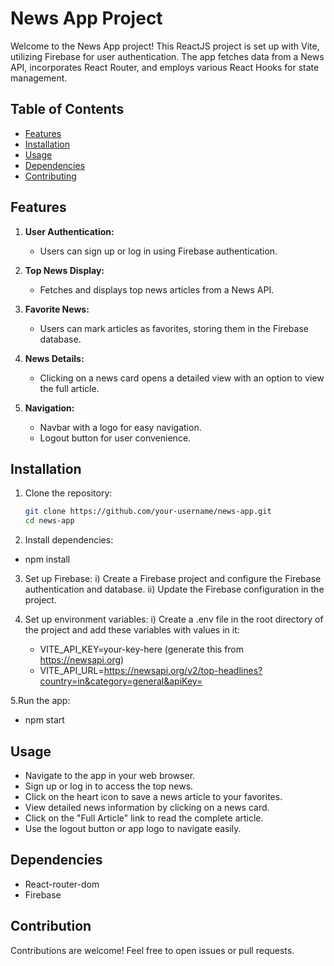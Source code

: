 # News App Project

Welcome to the News App project! This ReactJS project is set up with Vite, utilizing Firebase for user authentication. The app fetches data from a News API, incorporates React Router, and employs various React Hooks for state management.

## Table of Contents
- [Features](#features)
- [Installation](#installation)
- [Usage](#usage)
- [Dependencies](#dependencies)
- [Contributing](#contributing)


## Features

1. **User Authentication:**
   - Users can sign up or log in using Firebase authentication.

2. **Top News Display:**
   - Fetches and displays top news articles from a News API.

3. **Favorite News:**
   - Users can mark articles as favorites, storing them in the Firebase database.

4. **News Details:**
   - Clicking on a news card opens a detailed view with an option to view the full article.

5. **Navigation:**
   - Navbar with a logo for easy navigation.
   - Logout button for user convenience.

## Installation

1. Clone the repository:
   ```bash
   git clone https://github.com/your-username/news-app.git
   cd news-app
2. Install dependencies:
- npm install
  
3. Set up Firebase:
 i) Create a Firebase project and configure the 
   Firebase authentication and database.
 ii) Update the Firebase configuration in the project.

4. Set up environment variables:
   i) Create a .env file in the root directory of the project and add these variables with values in it:
      - VITE_API_KEY=your-key-here (generate this from https://newsapi.org)
      - VITE_API_URL=https://newsapi.org/v2/top-headlines?country=in&category=general&apiKey=

5.Run the app:
- npm start

## Usage
 - Navigate to the app in your web browser.
 - Sign up or log in to access the top news.
 - Click on the heart icon to save a news article to 
     your favorites.
 - View detailed news information by clicking on a 
    news card.
 - Click on the "Full Article" link to read the 
    complete article.
 - Use the logout button or app logo to navigate easily.

 ## Dependencies
 - React-router-dom
 - Firebase
   
## Contribution
Contributions are welcome! Feel free to open issues or pull requests.
